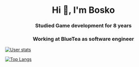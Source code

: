 <h1 align="center">Hi 👋, I'm Bosko</h1>
<h3 align="center">Studied Game development for 8 years</h3>
<h3 align="center">Working at BlueTea as software engineer</h3>

[![User stats](https://github-readme-stats.vercel.app/api?username=rycon2424&show_icons=true&theme=dark)](https://github.com/anuraghazra/github-readme-stats)

[![Top Langs](https://github-readme-stats.vercel.app/api/top-langs/?username=rycon2424&&langs_count=6&theme=dark)](https://github.com/anuraghazra/github-readme-stats)
